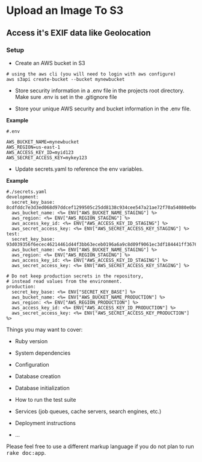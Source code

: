 # Upload an Image To S3
## Access it's EXIF data like Geolocation

### Setup
* Create an AWS bucket in S3
```
# using the aws cli (you will need to login with aws configure)
aws s3api create-bucket --bucket mynewbucket
```

* Store security information in a .env file in the projects
root directory. Make sure .env is set in the .gitignore file

* Store your unique AWS security and bucket information
in the .env file.

**Example**
```
#.env

AWS_BUCKET_NAME=mynewbucket
AWS_REGION=us-east-1
AWS_ACCESS_KEY_ID=myid123
AWS_SECRET_ACCESS_KEY=mykey123
```

* Update secrets.yaml to reference the env variables.

**Example**
```
#./secrets.yaml
development:
  secret_key_base: 8cdfddc7e3d3ed068d97ddcef1299505c25dd8138c934cee547a21ae72f70a54080e0beeb55c4245357f6d6250a0c84a4abaa942dadeddcc2a98a0b22387cba0
  aws_bucket_name: <%= ENV["AWS_BUCKET_NAME_STAGING"] %>
  aws_region: <%= ENV["AWS_REGION_STAGING"] %>
  aws_access_key_id: <%= ENV["AWS_ACCESS_KEY_ID_STAGING"] %>
  aws_secret_access_key: <%= ENV["AWS_SECRET_ACCESS_KEY_STAGING"] %>
test:
  secret_key_base: 93d039356f6ecec46214461d44f3bb63eceb0196a6a9c8d09f9061ec3df184441ff367670dcbec520a93e6d0d613cec8d44bfaa0d226eed3b7476dc8895e76f3
  aws_bucket_name: <%= ENV["AWS_BUCKET_NAME_STAGING"] %>
  aws_region: <%= ENV["AWS_REGION_STAGING"] %>
  aws_access_key_id: <%= ENV["AWS_ACCESS_KEY_ID_STAGING"] %>
  aws_secret_access_key: <%= ENV["AWS_SECRET_ACCESS_KEY_STAGING"] %>

# Do not keep production secrets in the repository,
# instead read values from the environment.
production:
  secret_key_base: <%= ENV["SECRET_KEY_BASE"] %>
  aws_bucket_name: <%= ENV["AWS_BUCKET_NAME_PRODUCTION"] %>
  aws_region: <%= ENV["AWS_REGION_PRODUCTION"] %>
  aws_access_key_id: <%= ENV["AWS_ACCESS_KEY_ID_PRODUCTION"] %>
  aws_secret_access_key: <%= ENV["AWS_SECRET_ACCESS_KEY_PRODUCTION"] %>

```

Things you may want to cover:

* Ruby version

* System dependencies

* Configuration

* Database creation

* Database initialization

* How to run the test suite

* Services (job queues, cache servers, search engines, etc.)

* Deployment instructions

* ...


Please feel free to use a different markup language if you do not plan to run
<tt>rake doc:app</tt>.
